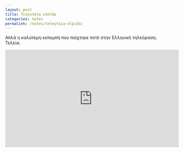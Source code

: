 ```yaml
---
layout: post
title: Τελευταία ελπίδα
categories: notes
permalink: /notes/teleytaia-elpida/
---
```


Απλά η καλύτερη εκπομπή που παίχτηκε ποτέ στην Ελληνική τηλεόραση. Τελεία.

<div class="youtube-embed-container">
	<iframe width="560" height="315" src="https://www.youtube.com/embed/WsZwrk5meJg" title="YouTube video player" frameborder="0" allow="accelerometer; autoplay; clipboard-write; encrypted-media; gyroscope; picture-in-picture" allowfullscreen></iframe>
</div>